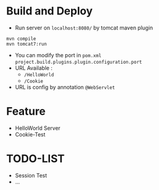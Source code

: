 # Build and Deploy
- Run server on `localhost:8080/` by tomcat maven plugin 
```
mvn compile
mvn tomcat7:run        
```
- You can modify the port in `pom.xml` `project.build.plugins.plugin.configuration.port`
- URL Available : 
    - `/HelloWorld`
    - `/Cookie`
- URL is config by annotation `@WebServlet`
# Feature
- HelloWorld Server
- Cookie-Test

# TODO-LIST
- Session Test
- ...

